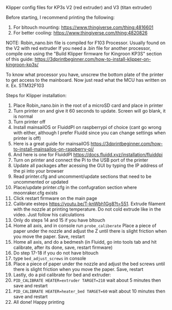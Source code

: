 Klipper config files for KP3s V2 (red extruder) and V3 (titan extruder)

Before starting, I recommend printing the following:
1) For bltouch mounting: https://www.thingiverse.com/thing:4816601
2) For better cooling: https://www.thingiverse.com/thing:4820826

NOTE: Robin_nano.bin file is compiled for F103 Processor. Usually found on the V2 with red extruder
If you need a .bin file for another processor, compile one using the "Build Klipper firmware for Kingroon KP3S" section of this guide: https://3dprintbeginner.com/how-to-install-klipper-on-kingroon-kp3s/

To know what processor you have, unscrew the bottom plate of the printer to get access to the mainboard.
Now just read what the MCU has written on it. Ex. STM32F103


Steps for Klipper installation:
1) Place Robin_nano.bin in the root of a microSD card and place in printer
2) Turn printer on and give it 60 seconds to update. Screen will go blank, it is normal
3) Turn printer off
4) Install mainsailOS or FluiddPI on raspberrypi of choice (cant go wrong with either, although I prefer Fluidd since you can change settings when printer is off)
5) Here is a great guide for mainsailOS https://3dprintbeginner.com/how-to-install-mainsailos-on-raspberry-pi/
6) And here is one for FluiddPI https://docs.fluidd.xyz/installation/fluiddpi
7) Turn on printer and connect the Pi to the USB port of the printer
8) Update all packages after acessing the GUI by typing the IP address of the pi into your browser
9) Read printer.cfg and uncomment/update sections that need to be uncommented or updated
10) Place/update printer.cfg in the confugration section where moonraker.cfg exists 
11) Click restart firmware on the main page
12) Calibrate esteps https://youtu.be/T-knWbh1Gg8?t=551. Extrude filament with the nozzle at printing temperature. Do not cold extrude like in the video. Just follow his calculations 
13) Only do steps 14 and 15 if you have bltouch
14) Home all axis, and in console run ```probe_caliberate``` Place a piece of paper under the nozzle and adjust the Z until there is slight friction when you move the paper. Save, restart
15) Home all axis, and do a bedmesh (in Fluidd, go into tools tab and hit calibrate, after its done, save, restart firmware)
16) Do step 17-18 if you do not have bltouch
17) type ```bed_adjust_screws``` in console
18) Place a piece of paper under the nozzle and adjust the bed screws until there is slight friction when you move the paper. Save, restart
19) Lastly, do a pid calibrate for bed and extruder:
20) ```PID_CALIBRATE HEATER=extruder TARGET=210```  wait about 5 minutes then save and restart
21) ```PID_CALIBRATE HEATER=heater_bed TARGET=60``` wait about 10 minutes then save and restart
22) All done! Happy printing
